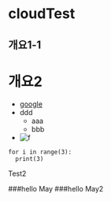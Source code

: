 # cloudTest
## 개요1-1
# 개요2

* [google](http://google.com)
* ddd
  - aaa
  - bbb
* ![f](http://finfra.com/f/f.png)

```
for i in range(3):
  print(3)
```
Test2

###hello May
###hello May2
